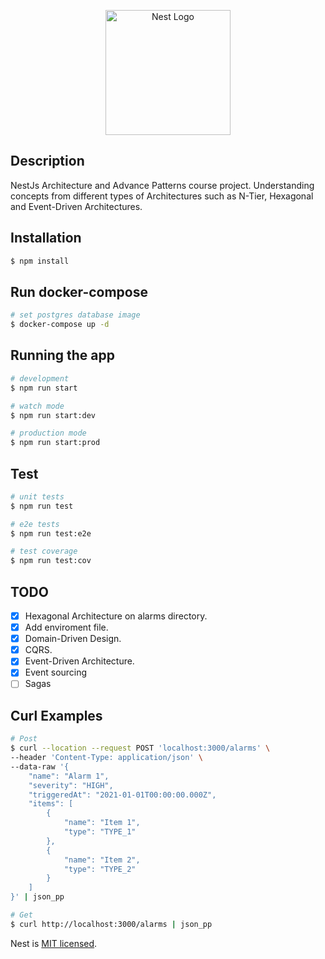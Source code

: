 <p align="center">
  <a href="http://nestjs.com/" target="blank"><img src="https://nestjs.com/img/logo-small.svg" width="200" alt="Nest Logo" /></a>
</p>

[circleci-image]: https://img.shields.io/circleci/build/github/nestjs/nest/master?token=abc123def456
[circleci-url]: https://circleci.com/gh/nestjs/nest


## Description

NestJs Architecture and Advance Patterns course project.
Understanding concepts from different types of Architectures such as N-Tier, Hexagonal and Event-Driven Architectures.

## Installation

```bash
$ npm install
```

## Run docker-compose

```bash
# set postgres database image
$ docker-compose up -d
```

## Running the app

```bash
# development
$ npm run start

# watch mode
$ npm run start:dev

# production mode
$ npm run start:prod
```

## Test

```bash
# unit tests
$ npm run test

# e2e tests
$ npm run test:e2e

# test coverage
$ npm run test:cov
```

## TODO

- [x] Hexagonal Architecture on alarms directory.
- [x] Add enviroment file.
- [x] Domain-Driven Design.
- [x] CQRS.
- [x] Event-Driven Architecture.
- [x] Event sourcing
- [ ] Sagas

## Curl Examples
```bash
# Post
$ curl --location --request POST 'localhost:3000/alarms' \
--header 'Content-Type: application/json' \
--data-raw '{
    "name": "Alarm 1",
    "severity": "HIGH",
    "triggeredAt": "2021-01-01T00:00:00.000Z",
    "items": [
        {
            "name": "Item 1",
            "type": "TYPE_1"
        },
        {
            "name": "Item 2",
            "type": "TYPE_2"
        }
    ]
}' | json_pp

# Get
$ curl http://localhost:3000/alarms | json_pp

```


Nest is [MIT licensed](LICENSE).
